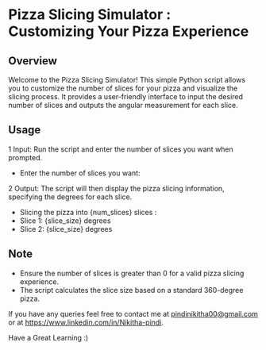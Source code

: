 # Pizza Slicing Simulator : Customizing Your Pizza Experience
## Overview
Welcome to the Pizza Slicing Simulator! This simple Python script allows you to customize the number of slices for your pizza and visualize the slicing process. It provides a user-friendly interface to input the desired number of slices and outputs the angular measurement for each slice.

## Usage
1 Input: Run the script and enter the number of slices you want when prompted.
* Enter the number of slices you want:

2 Output: The script will then display the pizza slicing information, specifying the degrees for each slice.
* Slicing the pizza into {num_slices} slices :
* Slice 1: {slice_size} degrees
* Slice 2: {slice_size} degrees

## Note
* Ensure the number of slices is greater than 0 for a valid pizza slicing experience.
* The script calculates the slice size based on a standard 360-degree pizza.

If you have any queries feel free to contact me at pindinikitha00@gmail.com or at https://www.linkedin.com/in/Nikitha-pindi.

Have a Great Learning :)
